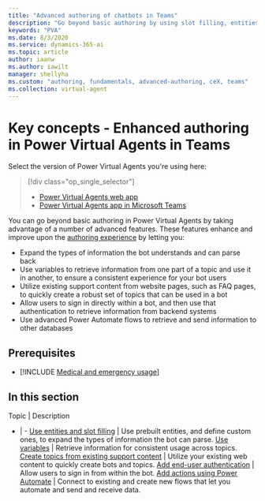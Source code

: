 ```yaml
---
title: "Advanced authoring of chatbots in Teams"
description: "Go beyond basic authoring by using slot filling, entities, variables, sign-in, and Power Automate flows."
keywords: "PVA"
ms.date: 8/3/2020
ms.service: dynamics-365-ai
ms.topic: article
author: iaanw
ms.author: iawilt
manager: shellyha
ms.custom: "authoring, fundamentals, advanced-authoring, ceX, teams"
ms.collection: virtual-agent
---
```



# Key concepts - Enhanced authoring in Power Virtual Agents in Teams

Select the version of Power Virtual Agents you're using here:

> [!div class="op_single_selector"]
> - [Power Virtual Agents web app](../advanced-fundamentals.md)
> - [Power Virtual Agents app in Microsoft Teams](advanced-fundamentals-teams.md)

You can go beyond basic authoring in Power Virtual Agents by taking advantage of a number of advanced features. These features enhance and improve upon the [authoring experience](authoring-fundamentals-teams.md) by letting you:
- Expand the types of information the bot understands and can parse back
- Use variables to retrieve information from one part of a topic and use it in another, to ensure a consistent experience for your bot users
- Utilize existing support content from website pages, such as FAQ pages, to quickly create a robust set of topics that can be used in a bot
- Allow users to sign in directly within a bot, and then use that authentication to retrieve information from backend systems
- Use advanced Power Automate flows to retrieve and send information to other databases



## Prerequisites

- [!INCLUDE [Medical and emergency usage](includes/pva-usage-limitations-teams.md)]



## In this section

Topic | Description
- | -
[Use entities and slot filling](advanced-entities-slot-filling-teams.md) | Use prebuilt entities, and define custom ones, to expand the types of information the bot can parse.
[Use variables](authoring-variables-teams.md) | Retrieve information for consistent usage across topics.
[Create topics from existing support content](advanced-create-topics-from-web-teams.md) | Utilize your existing web content to quickly create bots and topics.
[Add end-user authentication](advanced-end-user-authentication-teams.md) | Allow users to sign in from within the bot.
[Add actions using Power Automate](advanced-flow-teams.md) | Connect to existing and create new flows that let you automate and send and receive data.
